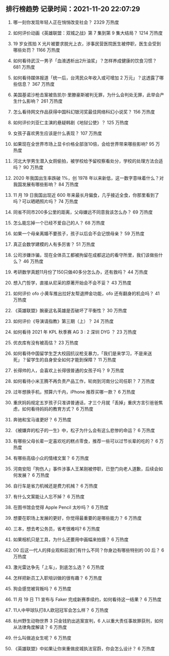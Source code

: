 
## 排行榜趋势 记录时间：2021-11-20 22:07:29
  
  1. 哪一刻你发现年轻人正在悄悄改变社会？ 2329 万热度
    
  2. 如何评价动画《英雄联盟：双城之战》第 7 集到第 9 集大结局？ 1214 万热度
    
  3. 19 岁女孩拍 X 光片被要求脱光上衣，涉事民营医院医生被停职，医生会受到哪些处罚？ 1166 万热度
    
  4. 如何看待武汉一男子「血液透析出2升油浆」？怎样养成健康的饮食习惯？ 681 万热度
    
  5. 如何看待媒体报道「统一后，台湾民众年收入或可增加 2 万元」？这透露了哪些信息？ 367 万热度
    
  6. 美国基诺沙枪击案被告凯尔·里滕豪斯被判无罪，为什么会判处无罪，此举会产生什么影响？ 261 万热度
    
  7. 怎么看待网文作品获得中国科幻银河奖最佳网络科幻小说奖？ 156 万热度
    
  8. 如何评价刘亚仁主演的悬疑韩剧《地狱公使》？ 125 万热度
    
  9. 女孩子喜欢男生应该是什么表现？ 107 万热度
    
  10. 如果现在全世界市场上显卡价格全部涨10倍，会给世界带来哪些影响? 95 万热度
    
  11. 河北大学男生潜入女厕偷拍，被学校给予留校察看处分，学校的处理方法合适吗？ 90 万热度
    
  12. 2020 年我国出生率跌破 1%，创 1978 年以来新低，这一数字意味着什么？对我国发展有哪些影响？ 84 万热度
    
  13. 11 月 19 日我国出现近 600 年来最长月偏食，几乎接近全食，你那里看到了吗？可以晒晒照片吗？ 74 万热度
    
  14. 同省不同市200多公里的距离，父母嫌远不同意我该怎么办？ 69 万热度
    
  15. 怎么能忘掉一个已经不爱自己的人？ 68 万热度
    
  16. 如果一个母亲离婚不要孩子，孩子以后会不会记恨母亲？ 59 万热度
    
  17. 真正会数学建模的人有多厉害？ 51 万热度
    
  18. 公司涉嫌诈骗，现在全体员工都被拘留在成都这边的看守所里，我们该做些什么？ 46 万热度
    
  19. 考研数学真题11月份了150只做40多分怎么办，还有救吗？ 44 万热度
    
  20. 想入门哲学，直接从尼采的原著开始会不会不妥？ 43 万热度
    
  21. 如何评价 ofo 小黄车推出拉好友帮退押金功能，ofo 还有翻身的机会吗？ 41 万热度
    
  22. 《英雄联盟》腕豪这名英雄是否破坏了平衡性？ 30 万热度
    
  23. 如何评价《导演请指教》第三期（上）？ 24 万热度
    
  24. 如何看待 2021 年 KPL 秋季赛 AG 3 : 2 深圳 DYG ？ 23 万热度
    
  25. 优衣库有没有被高估？ 23 万热度
    
  26. 如何看待中国留学生芝大校园抗议枪支暴力，「我们是来学习，不是来送死」？留学生的自身安全如何才能到保障？ 11 万热度
    
  27. 长得帅的人，会喜欢上长得很普通的女孩子吗？ 9 万热度
    
  28. 如何看待小米王腾不再负责产品工作，轮岗到河南分公司任职？ 7 万热度
    
  29. 过年想换手机，预算六千内，iPhone 推荐买哪一款？ 6 万热度
    
  30. 重庆妈妈规定五岁孩子只准讲普通话，才三个月就「丢掉」重庆方言引爸爸焦虑，如何看待妈妈的教育方式？ 6 万热度
    
  31. 奔驰和宝马谁更好？ 6 万热度
    
  32. 《被嫌弃的松子的一生》中，松子为什么会有这么悲惨的命运？ 6 万热度
    
  33. 有哪些父母长辈一定喜欢吃的糕点零食，推荐一些可以过节长辈的吃的？ 6 万热度
    
  34. 有哪些高级小众的情绪文案？ 6 万热度
    
  35. 河南安阳「狗伤人」事件涉事人王某刚被停职，已登门向老人道歉，后续会如何发展？ 6 万热度
    
  36. 自行车是省力机械还是费力机械？ 6 万热度
    
  37. 有什么文案能让人忘不掉？ 6 万热度
    
  38. 在图书馆会觉得 Apple Pencil 太吵吗？ 6 万热度
    
  39. 想要在职场上发展的更好，你觉得最重要的是哪些能力？ 6 万热度
    
  40. 三本，想去考公务员，省考很难吗? 6 万热度
    
  41. 如果相机只是工具，为什么还要用中画幅来拍摄？ 6 万热度
    
  42. 00 后这一代人的择业观和前浪们有什么不同？你身边有哪些特别的 00 后？ 6 万热度
    
  43. 激光雷达争先「上车」，到底怎么选？ 6 万热度
    
  44. 怎样把新员工入职培训做的很有趣？ 6 万热度
    
  45. 狗会感觉被背叛吗？ 6 万热度
    
  46. 11 月 19 日 T1 宣布与 Faker 完成新赛季续约，如何看待这一结果？ 6 万热度
    
  47. 11人中甲球队打8人欧冠冠军会怎么样？ 6 万热度
    
  48. 杭州野生动物世界 3 只金钱豹出逃案宣判，6 人以重大责任事故罪获刑，如何从法律角度解读？ 6 万热度
    
  49. 什么叫做追女生呢？ 6 万热度
    
  50. 《英雄联盟》中如果让你来重做皮城执法官蔚，你会怎么设计？ 6 万热度
    